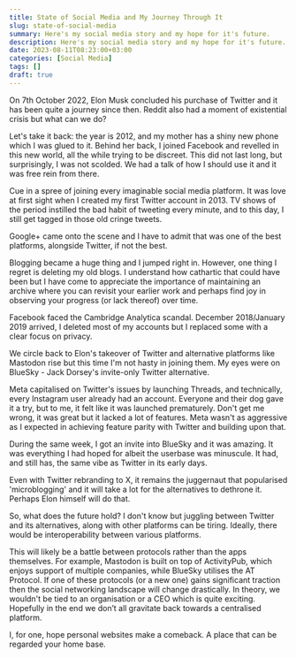 ```yaml
---
title: State of Social Media and My Journey Through It
slug: state-of-social-media
summary: Here's my social media story and my hope for it's future.
description: Here's my social media story and my hope for it's future.
date: 2023-08-11T08:23:00+03:00
categories: [Social Media]
tags: []
draft: true
---
```


On 7th October 2022, Elon Musk concluded his purchase of Twitter and it has been quite a journey since then. Reddit also had a moment of existential crisis but what can we do?

Let's take it back: the year is 2012, and my mother has a shiny new phone which I was glued to it. Behind her back, I joined Facebook and revelled in this new world, all the while trying to be discreet. This did not last long, but surprisingly, I was not scolded. We had a talk of how I should use it and it was free rein from there.

Cue in a spree of joining every imaginable social media platform. It was love at first sight when I created my first Twitter account in 2013. TV shows of the period instilled the bad habit of tweeting every minute, and to this day, I still get tagged in those old cringe tweets. 

Google+ came onto the scene and I have to admit that was one of the best platforms, alongside Twitter, if not the best.

Blogging became a huge thing and I jumped right in. However, one thing I regret is deleting my old blogs. I understand how cathartic that could have been but I have come to appreciate the importance of maintaining an archive where you can revisit your earlier work and perhaps find joy in observing your progress (or lack thereof) over time.

Facebook faced the Cambridge Analytica scandal. December 2018/January 2019 arrived, I deleted most of my accounts but I replaced some with a clear focus on privacy.

We circle back to Elon's takeover of Twitter and alternative platforms like Mastodon rise but this time I'm not hasty in joining them. My eyes were on BlueSky - Jack Dorsey's invite-only Twitter alternative. 

Meta capitalised on Twitter's issues by launching Threads, and technically, every Instagram user already had an account. Everyone and their dog gave it a try, but to me, it felt like it was launched prematurely. Don't get me wrong, it was great but it lacked a lot of features. Meta wasn't as aggressive as I expected in achieving feature parity with Twitter and building upon that.

During the same week, I got an invite into BlueSky and it was amazing. It was everything I had hoped for albeit the userbase was minuscule. It had, and still has, the same vibe as Twitter in its early days.

Even with Twitter rebranding to X, it remains the juggernaut that popularised 'microblogging' and it will take a lot for the alternatives to dethrone it. Perhaps Elon himself will do that.

So, what does the future hold? I don't know but juggling between Twitter and its alternatives, along with other platforms can be tiring. Ideally, there would be interoperability between various platforms. 

This will likely be a battle between protocols rather than the apps themselves. For example, Mastodon is built on top of ActivityPub, which enjoys support of multiple companies, while BlueSky utilises the AT Protocol.  If one of these protocols (or a new one) gains significant traction then the social networking landscape will change drastically. In theory, we wouldn't be tied to an organisation or a CEO which is quite exciting. Hopefully in the end we don’t all gravitate back towards a centralised platform.

I, for one, hope personal websites make a comeback. A place that can be regarded your home base. 
